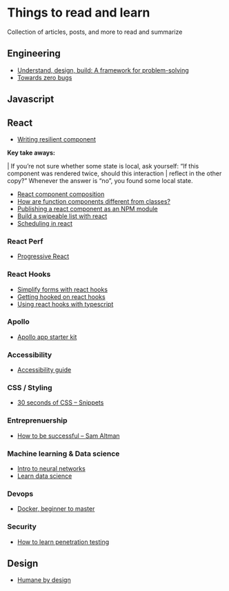 # Things to read and learn
Collection of articles, posts, and more to read and summarize 

## Engineering

- [Understand, design, build: A framework for problem-solving](https://lob.com/blog/understand-design-build-a-framework-for-problem-solving?utm_source=hackernewsletter&utm_medium=email&utm_term=fav)
- [Towards zero bugs](https://dev.to/conw_y/towards-zero-bugs-1bop)

## Javascript

## React

- [Writing resilient component](https://overreacted.io/writing-resilient-components/)

**Key take aways:** 

| If you’re not sure whether some state is local, ask yourself: “If this component was rendered twice, should this interaction | reflect in the other copy?” Whenever the answer is “no”, you found some local state.

- [React component composition](https://www.robinwieruch.de/react-component-composition/)
- [How are function components different from classes?](https://overreacted.io/how-are-function-components-different-from-classes)
- [Publishing a react component as an NPM module](https://parastudios.de/create-a-react-component-as-npm-module)
- [Build a swipeable list with react](https://malcoded.com/posts/react-swipeable-list)
- [Scheduling in react](https://philippspiess.com/scheduling-in-react/)

### React Perf

- [Progressive React](https://houssein.me/progressive-react?utm_source=reactdigest&utm_medium=email&utm_campaign=featured)

### React Hooks

- [Simplify forms with react hooks](https://upmostly.com/tutorials/using-custom-react-hooks-simplify-forms/)
- [Getting hooked on react hooks](https://tech.okcupid.com/getting-hooked-on-react-hooks/)
- [Using react hooks with typescript](https://levelup.gitconnected.com/usetypescript-a-complete-guide-to-react-hooks-and-typescript-db1858d1fb9c)

### Apollo

- [Apollo app starter kit](https://apolloapp.org/)

### Accessibility

- [Accessibility guide](https://webaccessibility.guide/)


### CSS / Styling 

- [30 seconds of CSS – Snippets](https://30-seconds.github.io/30-seconds-of-css/)


### Entreprenuership

- [How to be successful – Sam Altman](https://blog.samaltman.com/how-to-be-successful)

### Machine learning & Data science

- [Intro to neural networks](https://victorzhou.com/blog/intro-to-neural-networks)
- [Learn data science](https://www.kaggle.com/learn/overview)

### Devops 

- [Docker, beginner to master](https://dev.to/softchris/5-part-docker-series-beginner-to-master-3m1b)

### Security

- [How to learn penetration testing](https://dev.to/kathyra_/how-to-learn-penetration-testing-a-beginners-tutorial-505a)

## Design

- [Humane by design](https://humanebydesign.com/)
